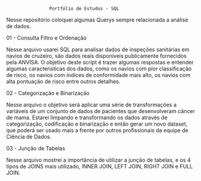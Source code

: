                     Portfólio de Estudos - SQL

Nesse repositório coloquei algumas Querys sempre relacionada a análise de dados.

01 - Consulta Filtro e Ordenação

Nesse arquivo usarei SQL para analisar dados de inspeções sanitárias em navios de cruzeiro, são
dados reais disponíveis publicamente fornecidos pela ANVISA.
O objetivo deste script é trazer algumas respostas e entender algumas caracteristicas dos dados,
como os navios com pior classificação de risco, os navios com índices de conformidade mais alto,
os navios com alta pontuação de risco entre outros detalhes.



02 - Categorização e Binarização

Nesse arquivo o objetivo será aplicar uma série de transformações a variáveis de um conjunto de dados
de pacientes que desenvolveram câncer de mama. Estarei limpando e transformando os dados
através de categorização, codificação e binarização e então gerar um novo dataset, que
poderá ser usado mais a frente por outros profissionais da equipe de Ciência de Dados.



03 - Junção de Tabelas

Nesse arquivo mostrei a importância de utilizar a junção de tabelas, e os 4 tipos de JOINS mais utilizado, INNER JOIN, LEFT JOIN, RIGHT JOIN e FULL JOIN.
